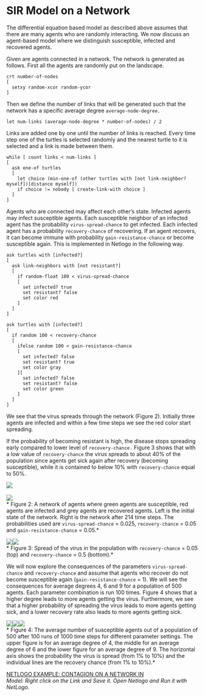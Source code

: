 # SIR Model on a Network
The differential equation based model as described above assumes that there are many agents who are randomly interacting. We now discuss an agent-based model where we distinguish susceptible, infected and recovered agents.

Given are agents connected in a network. The network is generated as follows. First all the agents are randomly put on the landscape.
```
crt number-of-nodes
[
  setxy random-xcor random-ycor
]
```
Then we define the number of links that will be generated such that the network has a specific average degree `average-node-degree.`
```
let num-links (average-node-degree * number-of-nodes) / 2
```
Links are added one by one until the number of links is reached. Every time step one of the turtles is selected randomly and the nearest turtle to it is selected and a link is made between them.
```
while [ count links < num-links ]
[
  ask one-of turtles
  [
    let choice (min-one-of (other turtles with [not link-neighbor? myself])[distance myself])
    if choice != nobody [ create-link-with choice ]
  ]
]
```
Agents who are connected may affect each other’s state. Infected agents may infect susceptible agents. Each susceptible neighbor of an infected agent has the probability `virus-spread-chance` to get infected. Each infected agent has a probability `recovery-chance` of recovering. If an agent recovers, it can become immune with probability `gain-resistance-chance` or become susceptible again. This is implemented in Netlogo in the following way.
```
ask turtles with [infected?]
[
  ask link-neighbors with [not resistant?]
  [
    if random-float 100 < virus-spread-chance
    [
      set infected? true
      set resistant? false
      set color red
    ]
  ]
]

ask turtles with [infected?]
[
  if random 100 < recovery-chance
  [
    ifelse random 100 < gain-resistance-chance
    [
      set infected? false
      set resistant? true
      set color gray
    ][
      set infected? false
      set resistant? false
      set color green
    ]
  ]
]
```
We see that the virus spreads through the network (Figure 2). Initially three agents are infected and within a few time steps we see the red color start spreading.

If the probability of becoming resistant is high, the disease stops spreading early compared to lower level of `recovery-chance.` Figure 3 shows that with a low value of `recovery-chance` the virus spreads to about 40% of the population since agents get sick again after recovery (becoming susceptible), while it is contained to below 10% with `recovery-chance` equal to 50%.

![](https://raw.githubusercontent.com/comses/intro-to-abm/master/assets/images/Ch_13_Fig_2a.png)<br><br>![](https://raw.githubusercontent.com/comses/intro-to-abm/master/assets/images/Ch_13_Fig_2b.png)<br>*
Figure 2: A network of agents where green agents are susceptible, red agents are infected and grey agents are recovered agents. Left is the initial state of the network. Right is the network after 214 time steps. The probabilities used are `virus-spread-chance` = 0.025, `recovery-chance` = 0.05 and `gain-resistance-chance` = 0.05.*


![](https://raw.githubusercontent.com/comses/intro-to-abm/master/assets/images/Ch_13_Fig_3a.png)![](https://raw.githubusercontent.com/comses/intro-to-abm/master/assets/images/Ch_13_Fig_3b.png)<br>*
Figure 3: Spread of the virus in the population with `recovery-chance` = 0.05 (top) and `recovery-chance` = 0.5 (bottom).*

We will now explore the consequences of the parameters `virus-spread-chance` and `recovery-chance` and assume that agents who recover do not become susceptible again (`gain-resistance-chance` = 1). We will see the consequences for average degrees 4, 6 and 9 for a population of 500 agents. Each parameter combination is run 100 times. Figure 4 shows that a higher degree leads to more agents getting the virus. Furthermore, we see that a higher probability of spreading the virus leads to more agents getting sick, and a lower recovery rate also leads to more agents getting sick.

![](https://raw.githubusercontent.com/comses/intro-to-abm/master/assets/images/Ch_13_Fig_4a.png)![](https://raw.githubusercontent.com/comses/intro-to-abm/master/assets/images/Ch_13_Fig_4b.png)![](https://raw.githubusercontent.com/comses/intro-to-abm/master/assets/images/Ch_13_Fig_4c.png)<br>*
Figure 4: The average number of susceptible agents out of a population of 500 after 100 runs of 1000 time steps for different parameter settings. The upper figure is for an average degree of 4, the middle for an average degree of 6 and the lower figure for an average degree of 9. The horizontal axis shows the probability the virus is spread (from 1% to 10%) and the individual lines are the recovery chance (from 1% to 10%).*

[NETLOGO EXAMPLE: CONTAGION ON A NETWORK IN](https://raw.githubusercontent.com/comses/intro-to-abm/master/assets/netlogo/sirnet.nlogo)<br>*Model: Right click on the Link and Save it. Open Netlogo and Run it with NetLogo.*


